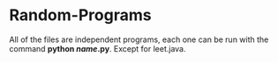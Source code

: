 Random-Programs
===============

All of the files are independent programs, each one can be run with the command <b>python <i>name</i>.py</b>. Except for leet.java.
